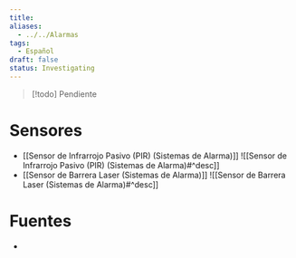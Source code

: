 ```yaml
---
title: 
aliases:
  - ../../Alarmas
tags:
  - Español
draft: false
status: Investigating
---
```

> [!todo] Pendiente


# Sensores
- [[Sensor de Infrarrojo Pasivo (PIR) (Sistemas de Alarma)]] ![[Sensor de Infrarrojo Pasivo (PIR) (Sistemas de Alarma)#^desc]]
- [[Sensor de Barrera Laser (Sistemas de Alarma)]] ![[Sensor de Barrera Laser (Sistemas de Alarma)#^desc]]

# Fuentes
- 
